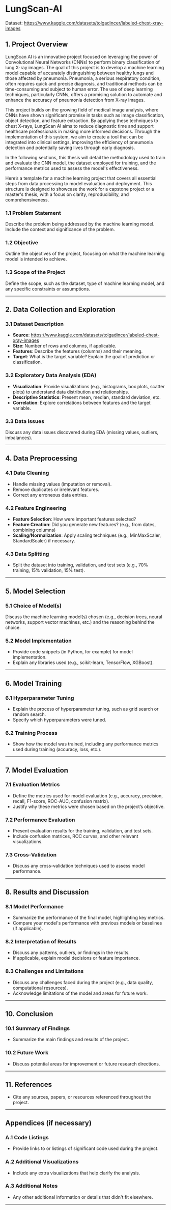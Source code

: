 # LungScan-AI

Dataset: https://www.kaggle.com/datasets/tolgadincer/labeled-chest-xray-images


## **1. Project Overview**

LungScan AI is an innovative project focused on leveraging the power of Convolutional Neural Networks (CNNs) to perform binary classification of lung X-ray images. The goal of this project is to develop a machine learning model capable of accurately distinguishing between healthy lungs and those affected by pneumonia. Pneumonia, a serious respiratory condition, often requires quick and precise diagnosis, and traditional methods can be time-consuming and subject to human error. The use of deep learning techniques, particularly CNNs, offers a promising solution to automate and enhance the accuracy of pneumonia detection from X-ray images.

This project builds on the growing field of medical image analysis, where CNNs have shown significant promise in tasks such as image classification, object detection, and feature extraction. By applying these techniques to chest X-rays, LungScan AI aims to reduce diagnostic time and support healthcare professionals in making more informed decisions. Through the implementation of this system, we aim to create a tool that can be integrated into clinical settings, improving the efficiency of pneumonia detection and potentially saving lives through early diagnosis.

In the following sections, this thesis will detail the methodology used to train and evaluate the CNN model, the dataset employed for training, and the performance metrics used to assess the model's effectiveness.


Here’s a template for a machine learning project that covers all essential steps from data processing to model evaluation and deployment. This structure is designed to showcase the work for a capstone project or a master's thesis, with a focus on clarity, reproducibility, and comprehensiveness.


### 1.1 Problem Statement
Describe the problem being addressed by the machine learning model. Include the context and significance of the problem.

### 1.2 Objective
Outline the objectives of the project, focusing on what the machine learning model is intended to achieve.

### 1.3 Scope of the Project
Define the scope, such as the dataset, type of machine learning model, and any specific constraints or assumptions.

---

## **2. Data Collection and Exploration**

### 3.1 Dataset Description
- **Source**: https://www.kaggle.com/datasets/tolgadincer/labeled-chest-xray-images
- **Size**: Number of rows and columns, if applicable.
- **Features**: Describe the features (columns) and their meaning.
- **Target**: What is the target variable? Explain the goal of prediction or classification.

### 3.2 Exploratory Data Analysis (EDA)
- **Visualization**: Provide visualizations (e.g., histograms, box plots, scatter plots) to understand data distribution and relationships.
- **Descriptive Statistics**: Present mean, median, standard deviation, etc.
- **Correlation**: Explore correlations between features and the target variable.

### 3.3 Data Issues
Discuss any data issues discovered during EDA (missing values, outliers, imbalances).

---

## **4. Data Preprocessing**

### 4.1 Data Cleaning
- Handle missing values (imputation or removal).
- Remove duplicates or irrelevant features.
- Correct any erroneous data entries.

### 4.2 Feature Engineering
- **Feature Selection**: How were important features selected?
- **Feature Creation**: Did you generate new features? (e.g., from dates, combining columns)
- **Scaling/Normalization**: Apply scaling techniques (e.g., MinMaxScaler, StandardScaler) if necessary.

### 4.3 Data Splitting
- Split the dataset into training, validation, and test sets (e.g., 70% training, 15% validation, 15% test).

---

## **5. Model Selection**

### 5.1 Choice of Model(s)
Discuss the machine learning model(s) chosen (e.g., decision trees, neural networks, support vector machines, etc.) and the reasoning behind the choice.

### 5.2 Model Implementation
- Provide code snippets (in Python, for example) for model implementation.
- Explain any libraries used (e.g., scikit-learn, TensorFlow, XGBoost).

---

## **6. Model Training**

### 6.1 Hyperparameter Tuning
- Explain the process of hyperparameter tuning, such as grid search or random search.
- Specify which hyperparameters were tuned.

### 6.2 Training Process
- Show how the model was trained, including any performance metrics used during training (accuracy, loss, etc.).

---

## **7. Model Evaluation**

### 7.1 Evaluation Metrics
- Define the metrics used for model evaluation (e.g., accuracy, precision, recall, F1-score, ROC-AUC, confusion matrix).
- Justify why these metrics were chosen based on the project’s objective.

### 7.2 Performance Evaluation
- Present evaluation results for the training, validation, and test sets.
- Include confusion matrices, ROC curves, and other relevant visualizations.

### 7.3 Cross-Validation
- Discuss any cross-validation techniques used to assess model performance.

---

## **8. Results and Discussion**

### 8.1 Model Performance
- Summarize the performance of the final model, highlighting key metrics.
- Compare your model's performance with previous models or baselines (if applicable).

### 8.2 Interpretation of Results
- Discuss any patterns, outliers, or findings in the results.
- If applicable, explain model decisions or feature importance.

### 8.3 Challenges and Limitations
- Discuss any challenges faced during the project (e.g., data quality, computational resources).
- Acknowledge limitations of the model and areas for future work.

---

## **10. Conclusion**

### 10.1 Summary of Findings
- Summarize the main findings and results of the project.

### 10.2 Future Work
- Discuss potential areas for improvement or future research directions.

---

## **11. References**
- Cite any sources, papers, or resources referenced throughout the project.

---

## **Appendices (if necessary)**

### A.1 Code Listings
- Provide links to or listings of significant code used during the project.

### A.2 Additional Visualizations
- Include any extra visualizations that help clarify the analysis.

### A.3 Additional Notes
- Any other additional information or details that didn't fit elsewhere.

---